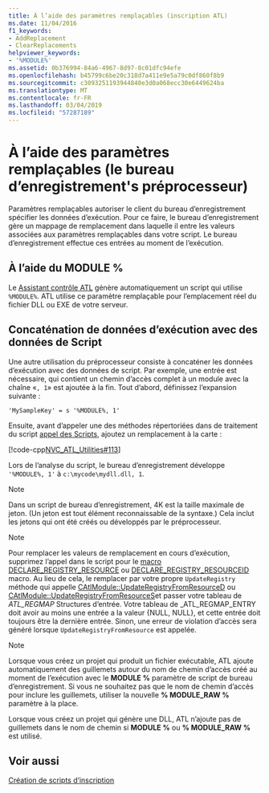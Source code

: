 ```yaml
---
title: À l’aide des paramètres remplaçables (inscription ATL)
ms.date: 11/04/2016
f1_keywords:
- AddReplacement
- ClearReplacements
helpviewer_keywords:
- '%MODULE%'
ms.assetid: 0b376994-84a6-4967-8d97-8c01dfc94efe
ms.openlocfilehash: b45799c6be20c318d7a411e9e5a79c0df860f8b9
ms.sourcegitcommit: c3093251193944840e3d0a068ecc30e6449624ba
ms.translationtype: MT
ms.contentlocale: fr-FR
ms.lasthandoff: 03/04/2019
ms.locfileid: "57287189"
---
```

# <a name="using-replaceable-parameters-the-registrar39s-preprocessor"></a>À l’aide des paramètres remplaçables (le bureau d’enregistrement&#39;s préprocesseur)

Paramètres remplaçables autoriser le client du bureau d’enregistrement spécifier les données d’exécution. Pour ce faire, le bureau d’enregistrement gère un mappage de remplacement dans laquelle il entre les valeurs associées aux paramètres remplaçables dans votre script. Le bureau d’enregistrement effectue ces entrées au moment de l’exécution.

##  <a name="_atl_using_.25.module.25"></a> À l’aide du MODULE %

Le [Assistant contrôle ATL](../atl/reference/atl-control-wizard.md) génère automatiquement un script qui utilise `%MODULE%`. ATL utilise ce paramètre remplaçable pour l’emplacement réel du fichier DLL ou EXE de votre serveur.

## <a name="concatenating-run-time-data-with-script-data"></a>Concaténation de données d’exécution avec des données de Script

Une autre utilisation du préprocesseur consiste à concaténer les données d’exécution avec des données de script. Par exemple, une entrée est nécessaire, qui contient un chemin d’accès complet à un module avec la chaîne «`, 1`» est ajoutée à la fin. Tout d’abord, définissez l’expansion suivante :

```
'MySampleKey' = s '%MODULE%, 1'
```

Ensuite, avant d’appeler une des méthodes répertoriées dans de traitement du script [appel des Scripts](../atl/invoking-scripts.md), ajoutez un remplacement à la carte :

[!code-cpp[NVC_ATL_Utilities#113](../atl/codesnippet/cpp/using-replaceable-parameters-the-registrar-s-preprocessor_1.cpp)]

Lors de l’analyse du script, le bureau d’enregistrement développe `'%MODULE%, 1'` à `c:\mycode\mydll.dll, 1`.

> [!NOTE]
>  Dans un script de bureau d’enregistrement, 4K est la taille maximale de jeton. (Un jeton est tout élément reconnaissable de la syntaxe.) Cela inclut les jetons qui ont été créés ou développés par le préprocesseur.

> [!NOTE]
>  Pour remplacer les valeurs de remplacement en cours d’exécution, supprimez l’appel dans le script pour le [macro DECLARE_REGISTRY_RESOURCE](../atl/reference/registry-macros.md#declare_registry_resource) ou [DECLARE_REGISTRY_RESOURCEID](../atl/reference/registry-macros.md#declare_registry_resourceid) macro. Au lieu de cela, le remplacer par votre propre `UpdateRegistry` méthode qui appelle [CAtlModule::UpdateRegistryFromResourceD](../atl/reference/catlmodule-class.md#updateregistryfromresourced) ou [CAtlModule::UpdateRegistryFromResourceS](../atl/reference/catlmodule-class.md#updateregistryfromresources)et passer votre tableau de _ATL_REGMAP_ Structures d’entrée. Votre tableau de _ATL_REGMAP_ENTRY doit avoir au moins une entrée a la valeur {NULL, NULL}, et cette entrée doit toujours être la dernière entrée. Sinon, une erreur de violation d’accès sera généré lorsque `UpdateRegistryFromResource` est appelée.

> [!NOTE]
>  Lorsque vous créez un projet qui produit un fichier exécutable, ATL ajoute automatiquement des guillemets autour du nom de chemin d’accès créé au moment de l’exécution avec le **MODULE %** paramètre de script de bureau d’enregistrement. Si vous ne souhaitez pas que le nom de chemin d’accès pour inclure les guillemets, utiliser la nouvelle **% MODULE_RAW %** paramètre à la place.
>
>  Lorsque vous créez un projet qui génère une DLL, ATL n’ajoute pas de guillemets dans le nom de chemin si **MODULE %** ou **% MODULE_RAW %** est utilisé.

## <a name="see-also"></a>Voir aussi

[Création de scripts d’inscription](../atl/creating-registrar-scripts.md)
